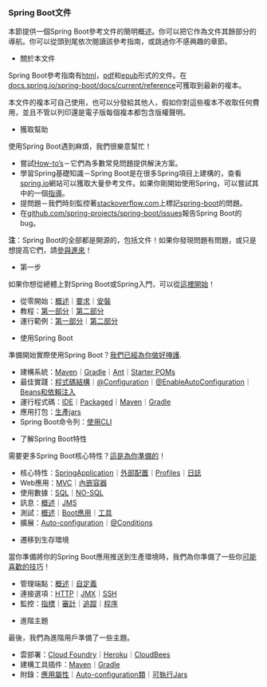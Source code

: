 ### Spring Boot文件

本節提供一個Spring Boot參考文件的簡明概述。你可以把它作為文件其餘部分的導航。你可以從頭到尾依次閱讀該參考指南，或跳過你不感興趣的章節。

* 關於本文件

Spring Boot參考指南有[html](http://docs.spring.io/spring-boot/docs/1.3.0.BUILD-SNAPSHOT/reference/html)，[pdf](http://docs.spring.io/spring-boot/docs/1.3.0.BUILD-SNAPSHOT/reference/pdf/spring-boot-reference.pdf)和[epub](http://docs.spring.io/spring-boot/docs/1.3.0.BUILD-SNAPSHOT/reference/epub/spring-boot-reference.epub)形式的文件。在[docs.spring.io/spring-boot/docs/current/reference](http://docs.spring.io/spring-boot/docs/current/reference)可獲取到最新的複本。

本文件的複本可自己使用，也可以分發給其他人，假如你對這些複本不收取任何費用，並且不管以列印還是電子版每個複本都包含版權聲明。

* 獲取幫助

使用Spring Boot遇到麻煩，我們很樂意幫忙！

- 嘗試[How-to’s](http://docs.spring.io/spring-boot/docs/current-SNAPSHOT/reference/htmlsingle/#howto)－它們為多數常見問題提供解決方案。
- 學習Spring基礎知識－Spring Boot是在很多Spring項目上建構的，查看[spring.io](http://spring.io/)網站可以獲取大量參考文件。如果你剛開始使用Spring，可以嘗試其中的一個[指導](http://spring.io/guides)。
- 提問題－我們時刻監控著[stackoverflow.com](http://stackoverflow.com/)上標記[spring-boot](http://stackoverflow.com/tags/spring-boot)的問題。
- 在[github.com/spring-projects/spring-boot/issues](https://github.com/spring-projects/spring-boot/issues)報告Spring Boot的bug。

**注**：Spring Boot的全部都是開源的，包括文件！如果你發現問題有問題，或只是想提高它們，請[參與進來](http://github.com/spring-projects/spring-boot/tree/master)！

* 第一步

如果你想從總體上對Spring Boot或Spring入門，可以從[這裡開始](http://docs.spring.io/spring-boot/docs/current-SNAPSHOT/reference/htmlsingle/#getting-started)！

- 從零開始：[概述](http://docs.spring.io/spring-boot/docs/current-SNAPSHOT/reference/htmlsingle/#getting-started-introducing-spring-boot)｜[要求](http://docs.spring.io/spring-boot/docs/current-SNAPSHOT/reference/htmlsingle/#getting-started-system-requirements)｜[安裝](http://docs.spring.io/spring-boot/docs/current-SNAPSHOT/reference/htmlsingle/#getting-started-installing-spring-boot)
- 教程：[第一部分](http://docs.spring.io/spring-boot/docs/current-SNAPSHOT/reference/htmlsingle/#getting-started-first-application)｜[第二部分](http://docs.spring.io/spring-boot/docs/current-SNAPSHOT/reference/htmlsingle/#getting-started-first-application-code)
- 運行範例：[第一部分](http://docs.spring.io/spring-boot/docs/current-SNAPSHOT/reference/htmlsingle/#getting-started-first-application-run)｜[第二部分](http://docs.spring.io/spring-boot/docs/current-SNAPSHOT/reference/htmlsingle/#getting-started-first-application-executable-jar)

* 使用Spring Boot

準備開始實際使用Spring Boot？[我們已經為你做好掩護](http://docs.spring.io/spring-boot/docs/current-SNAPSHOT/reference/htmlsingle/#using-boot).

- 建構系統：[Maven](http://docs.spring.io/spring-boot/docs/current-SNAPSHOT/reference/htmlsingle/#using-boot-maven)｜[Gradle](http://docs.spring.io/spring-boot/docs/current-SNAPSHOT/reference/htmlsingle/#using-boot-gradle)｜[Ant](http://docs.spring.io/spring-boot/docs/current-SNAPSHOT/reference/htmlsingle/#using-boot-ant)｜[Starter POMs](http://docs.spring.io/spring-boot/docs/current-SNAPSHOT/reference/htmlsingle/#using-boot-starter-poms)
- 最佳實踐：[程式碼結構](http://docs.spring.io/spring-boot/docs/current-SNAPSHOT/reference/htmlsingle/#using-boot-structuring-your-code)｜[@Configuration](http://docs.spring.io/spring-boot/docs/current-SNAPSHOT/reference/htmlsingle/#using-boot-configuration-classes)｜[@EnableAutoConfiguration](http://docs.spring.io/spring-boot/docs/current-SNAPSHOT/reference/htmlsingle/#using-boot-auto-configuration)｜[Beans和依賴注入](http://docs.spring.io/spring-boot/docs/current-SNAPSHOT/reference/htmlsingle/#using-boot-spring-beans-and-dependency-injection)
- 運行程式碼：[IDE](http://docs.spring.io/spring-boot/docs/current-SNAPSHOT/reference/htmlsingle/#using-boot-running-from-an-ide)｜[Packaged](http://docs.spring.io/spring-boot/docs/current-SNAPSHOT/reference/htmlsingle/#using-boot-running-as-a-packaged-application)｜[Maven](http://docs.spring.io/spring-boot/docs/current-SNAPSHOT/reference/htmlsingle/#using-boot-running-with-the-maven-plugin)｜[Gradle](http://docs.spring.io/spring-boot/docs/current-SNAPSHOT/reference/htmlsingle/#using-boot-running-with-the-gradle-plugin)
- 應用打包：[生產jars](http://docs.spring.io/spring-boot/docs/current-SNAPSHOT/reference/htmlsingle/#using-boot-packaging-for-production)
- Spring Boot命令列：[使用CLI](http://docs.spring.io/spring-boot/docs/current-SNAPSHOT/reference/htmlsingle/#cli)

* 了解Spring Boot特性

需要更多Spring Boot核心特性？[這是為你準備的](http://docs.spring.io/spring-boot/docs/current-SNAPSHOT/reference/htmlsingle/#boot-features)！

- 核心特性：[SpringApplication](http://docs.spring.io/spring-boot/docs/current-SNAPSHOT/reference/htmlsingle/#boot-features-spring-application)｜[外部配置](http://docs.spring.io/spring-boot/docs/current-SNAPSHOT/reference/htmlsingle/#boot-features-external-config)｜[Profiles](http://docs.spring.io/spring-boot/docs/current-SNAPSHOT/reference/htmlsingle/#boot-features-profiles)｜[日誌](http://docs.spring.io/spring-boot/docs/current-SNAPSHOT/reference/htmlsingle/#boot-features-logging)
- Web應用：[MVC](http://docs.spring.io/spring-boot/docs/current-SNAPSHOT/reference/htmlsingle/#boot-features-spring-mvc)｜[內嵌容器](http://docs.spring.io/spring-boot/docs/current-SNAPSHOT/reference/htmlsingle/#boot-features-embedded-container)
- 使用數據：[SQL](http://docs.spring.io/spring-boot/docs/current-SNAPSHOT/reference/htmlsingle/#boot-features-sql)｜[NO-SQL](http://docs.spring.io/spring-boot/docs/current-SNAPSHOT/reference/htmlsingle/#boot-features-nosql)
- 訊息：[概述](http://docs.spring.io/spring-boot/docs/current-SNAPSHOT/reference/htmlsingle/#boot-features-messaging)｜[JMS](http://docs.spring.io/spring-boot/docs/current-SNAPSHOT/reference/htmlsingle/#boot-features-jms)
- 測試：[概述](http://docs.spring.io/spring-boot/docs/current-SNAPSHOT/reference/htmlsingle/#boot-features-testing)｜[Boot應用](http://docs.spring.io/spring-boot/docs/current-SNAPSHOT/reference/htmlsingle/#boot-features-testing-spring-boot-applications)｜[工具](http://docs.spring.io/spring-boot/docs/current-SNAPSHOT/reference/htmlsingle/#boot-features-test-utilities)
- 擴展：[Auto-configuration](http://docs.spring.io/spring-boot/docs/current-SNAPSHOT/reference/htmlsingle/#boot-features-developing-auto-configuration)｜[@Conditions](http://docs.spring.io/spring-boot/docs/current-SNAPSHOT/reference/htmlsingle/#boot-features-condition-annotations)

* 遷移到生存環境

當你準備將你的Spring Boot應用推送到生產環境時，我們為你準備了一些你[可能喜歡的技巧](http://docs.spring.io/spring-boot/docs/current-SNAPSHOT/reference/htmlsingle/#production-ready)！

- 管理端點：[概述](http://docs.spring.io/spring-boot/docs/current-SNAPSHOT/reference/htmlsingle/#production-ready-endpoints)｜[自定義](http://docs.spring.io/spring-boot/docs/current-SNAPSHOT/reference/htmlsingle/#production-ready-customizing-endpoints)
- 連接選項：[HTTP](http://docs.spring.io/spring-boot/docs/current-SNAPSHOT/reference/htmlsingle/#production-ready-monitoring)｜[JMX](http://docs.spring.io/spring-boot/docs/current-SNAPSHOT/reference/htmlsingle/#production-ready-jmx)｜[SSH](http://docs.spring.io/spring-boot/docs/current-SNAPSHOT/reference/htmlsingle/#production-ready-remote-shell)
- 監控：[指標](http://docs.spring.io/spring-boot/docs/current-SNAPSHOT/reference/htmlsingle/#production-ready-metrics)｜[審計](http://docs.spring.io/spring-boot/docs/current-SNAPSHOT/reference/htmlsingle/#production-ready-auditing)｜[追蹤](http://docs.spring.io/spring-boot/docs/current-SNAPSHOT/reference/htmlsingle/#production-ready-tracing)｜[程序](http://docs.spring.io/spring-boot/docs/current-SNAPSHOT/reference/htmlsingle/#production-ready-process-monitoring)

* 進階主題

最後，我們為進階用戶準備了一些主題。

- 雲部署：[Cloud Foundry](http://docs.spring.io/spring-boot/docs/current-SNAPSHOT/reference/htmlsingle/#cloud-deployment-cloud-foundry)｜[Heroku](http://docs.spring.io/spring-boot/docs/current-SNAPSHOT/reference/htmlsingle/#cloud-deployment-heroku)｜[CloudBees](http://docs.spring.io/spring-boot/docs/current-SNAPSHOT/reference/htmlsingle/#)
- 建構工具插件：[Maven](http://docs.spring.io/spring-boot/docs/current-SNAPSHOT/reference/htmlsingle/#build-tool-plugins-maven-plugin)｜[Gradle](http://docs.spring.io/spring-boot/docs/current-SNAPSHOT/reference/htmlsingle/#build-tool-plugins-gradle-plugin)
- 附錄：[應用屬性](http://docs.spring.io/spring-boot/docs/current-SNAPSHOT/reference/htmlsingle/#common-application-properties)｜[Auto-configuration類](http://docs.spring.io/spring-boot/docs/current-SNAPSHOT/reference/htmlsingle/#auto-configuration-classes)｜[可執行Jars](http://docs.spring.io/spring-boot/docs/current-SNAPSHOT/reference/htmlsingle/#executable-jar)

